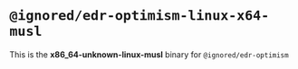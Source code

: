 # `@ignored/edr-optimism-linux-x64-musl`

This is the **x86_64-unknown-linux-musl** binary for `@ignored/edr-optimism`
